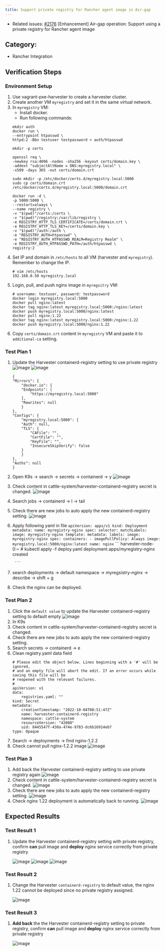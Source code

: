 ```yaml
---
title: Support private registry for Rancher agent image in Air-gap
---
```


* Related issues: [#2176](https://github.com/harvester/harvester/issues/2176) [Enhancement] Air-gap operation: Support using a private registry for Rancher agent image

  
## Category: 
* Rancher Integration

## Verification Steps
### Environment Setup
1. Use vagrant-pxe-harvester to create a harvester cluster.
1. Create another VM `myregistry` and set it in the same virtual network.
1. In `myregistry` VM:
    - Install docker.
    - Run following commands:
    ```
    mkdir auth
    docker run \
    --entrypoint htpasswd \
    httpd:2 -Bbn testuser testpassword > auth/htpasswd

    mkdir -p certs

    openssl req \
    -newkey rsa:4096 -nodes -sha256 -keyout certs/domain.key \
    -addext "subjectAltName = DNS:myregistry.local" \
    -x509 -days 365 -out certs/domain.crt

    sudo mkdir -p /etc/docker/certs.d/myregistry.local:5000
    sudo cp certs/domain.crt /etc/docker/certs.d/myregistry.local:5000/domain.crt

    docker run -d \
    -p 5000:5000 \
    --restart=always \
    --name registry \
    -v "$(pwd)"/certs:/certs \
    -v "$(pwd)"/registry:/var/lib/registry \
    -e REGISTRY_HTTP_TLS_CERTIFICATE=/certs/domain.crt \
    -e REGISTRY_HTTP_TLS_KEY=/certs/domain.key \
    -v "$(pwd)"/auth:/auth \
    -e "REGISTRY_AUTH=htpasswd" \
    -e "REGISTRY_AUTH_HTPASSWD_REALM=Registry Realm" \
    -e REGISTRY_AUTH_HTPASSWD_PATH=/auth/htpasswd \
    registry:2
    ```
1. Set IP and domain in `/etc/hosts` to all VM (harvester and `myregistry`). Remember to change the IP.
    ```
    # vim /etc/hosts
    192.168.0.50 myregistry.local
    ```
1. Login, pull, and push nginx image in `myregsitry` VM:
    ```
    # username: testuser, password: testpassword
    docker login myregistry.local:5000
    docker pull nginx:latest
    docker tag nginx:latest myregistry.local:5000:/nginx:latest
    docker push myregistry.local:5000/nginx:latest
    docker pull nginx:1.22
    docker tag nginx:latest myregistry.local:5000:/nginx:1.22
    docker push myregistry.local:5000/nginx:1.22
    ```
1. Copy `certs/domain.crt` content in `myregistry` VM and paste it to `additional-ca` setting.

### Test Plan 1
1. Update the Harvester containerd-registry setting to use private registry
    ![image](https://user-images.githubusercontent.com/29251855/193785720-970d9f18-76c6-4818-ae6a-e6239baf8ebe.png)
    ![image](https://user-images.githubusercontent.com/29251855/193785814-02c7b5b5-89da-43f0-a5f5-f36b8609a2df.png)
    ```
    {
    "Mirrors": {
        "docker.io": {
        "Endpoints": [
            "https://myregistry.local:5000"
        ],
        "Rewrites": null
        }
    },
    "Configs": {
        "myregistry.local:5000": {
        "Auth": null,
        "TLS": {
            "CAFile": "",
            "CertFile": "",
            "KeyFile": "",
            "InsecureSkipVerify": false
        }
        }
    },
    "Auths": null
    }
    ```
1. Open K9s -> search -> secrets -> containerd -> y
    ![image](https://user-images.githubusercontent.com/29251855/193786543-ed43eb8a-f332-48b9-8b8a-afef8088f97f.png)
1. Check content in cattle-system/harvester-containerd-registry secret is changed. 
    ![image](https://user-images.githubusercontent.com/29251855/193787031-2ea11b68-e79c-4c10-8409-0bb337b5baf8.png)
1. Search jobs -> containerd -> l -> tail
1. Check there are new jobs to auto apply the new containerd-registry setting.
    ![image](https://user-images.githubusercontent.com/29251855/193786463-ca1e1f26-e37b-4e1b-b0d3-5e58b7d47bc1.png)
1. Apply following yaml in file 
        ```
        apiVersion: apps/v1
        kind: Deployment
        metadata:
        name: myregistry-nginx
        spec:
        selector:
            matchLabels:
            image: myregistry-nginx
        template:
            metadata:
            labels:
                image: myregistry-nginx
            spec:
            containers:
                - imagePullPolicy: Always
                image: myregistry.local:5000/nginx:latest
                name: nginx
        ```
        ```
        harvester-node-0:~ # kubectl apply -f deploy.yaml
        deployment.apps/myregistry-nginx created
        
        ```
1. search deployments -> default namespace -> myregsistry-nginx -> describe -> shift + g
1. Check the nginx can be deployed. 

### Test Plan 2
1. Click the `default value` to update the Harvester containerd-registry setting to default empty 
    ![image](https://user-images.githubusercontent.com/29251855/193788085-0b1648d7-ef0e-495e-8898-4f743028f94c.png)
1. In K9s
1. Check content in cattle-system/harvester-containerd-registry secret is changed.
1. Check there are new jobs to auto apply the new containerd-registry setting.
1. Search secrets -> containerd -> e 
1. Clean registry.yaml data field
    ```
    # Please edit the object below. Lines beginning with a '#' will be ignored,
    # and an empty file will abort the edit. If an error occurs while saving this file will be
    # reopened with the relevant failures.
    #
    apiVersion: v1
    data:
        registries.yaml: ""
    kind: Secret
    metadata:
        creationTimestamp: "2022-10-04T08:51:47Z"
        name: harvester-containerd-registry
        namespace: cattle-system
        resourceVersion: "42088"
        uid: 8445547f-430a-474e-9783-dc6b16914eb7
    type: Opaque
    ```
1. Search -> deployments -> find nginx-1.2.2
1. Check cannot pull nginx-1.2.2 image
    ![image](https://user-images.githubusercontent.com/29251855/193790572-d5f5c92e-cbb9-4528-9c01-748d37940bc1.png)


### Test Plan 3
1. Add back the Harvester containerd-registry setting to use private registry again 
    ![image](https://user-images.githubusercontent.com/29251855/193790937-a702730e-cb57-4f16-8950-76372a1859e3.png)
1. Check content in cattle-system/harvester-containerd-registry secret is changed.
    ![image](https://user-images.githubusercontent.com/29251855/193791120-755347db-46d7-427b-9e17-adb77025b7c8.png)
1. Check there are new jobs to auto apply the new containerd-registry setting.
    ![image](https://user-images.githubusercontent.com/29251855/193791283-40985e8a-f450-4766-9f0c-68e708c643cb.png)
1. Check nginx 1.22 deployment is automatically back to running.
    ![image](https://user-images.githubusercontent.com/29251855/193791385-5107385d-66c5-44a3-a298-82c44af929c7.png)

## Expected Results
### Test Result 1
1. Update the Harvester containerd-registry setting with private registry, confirm **can** pull image and **deploy** nginx service correctly from private registry

    ![image](https://user-images.githubusercontent.com/29251855/193785720-970d9f18-76c6-4818-ae6a-e6239baf8ebe.png)
    ![image](https://user-images.githubusercontent.com/29251855/193787642-397ccf3a-144f-4785-9601-12a9017be325.png)
    ![image](https://user-images.githubusercontent.com/29251855/193787780-fc46a061-bbca-4051-839c-c4c092e67414.png)

### Test Result 2
1. Change the Harvester `containerd-registry` to default value, the nginx 1.22 cannot be deployed since no private registry assigned. 

    ![image](https://user-images.githubusercontent.com/29251855/193790572-d5f5c92e-cbb9-4528-9c01-748d37940bc1.png)

### Test Result 3
1. **Add back** the the Harvester containerd-registry setting to private registry, confirm **can** pull image and **deploy** nginx service correctly from private registry

    ![image](https://user-images.githubusercontent.com/29251855/193791385-5107385d-66c5-44a3-a298-82c44af929c7.png)